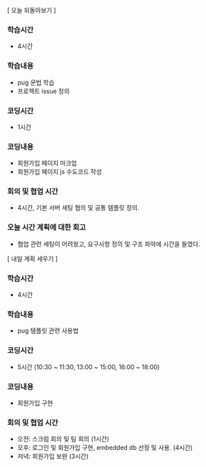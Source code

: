 [ 오늘 되돌아보기 ]

### 학습시간
- 4시간

### 학습내용
- pug 문법 학습
- 프로젝트 issue 정의

### 코딩시간
- 1시간

### 코딩내용 
- 회원가입 페이지 마크업 
- 회원가입 페이지 js 수도코드 작성

### 회의 및 협업 시간
- 4시간, 기본 서버 세팅 협의 및 공통 템플릿 정의.

### 오늘 시간 계획에 대한 회고
- 협업 관련 세팅이 어려웠고, 요구사항 정의 및 구조 파악에 시간을 들였다.


[ 내일 계획 세우기 ]
### 학습시간
- 4시간

### 학습내용
- pug 템플릿 관련 사용법

### 코딩시간
- 5시간 (10:30 ~ 11:30, 13:00 ~ 15:00, 16:00 ~ 18:00)

### 코딩내용
- 회원가입 구현

### 회의 및 협업 시간
- 오전: 스크럼 회의 및 팀 회의 (1시간)
- 오후: 로그인 및 회원가입 구현, embedded db 선정 및 사용. (4시간)
- 저녁: 회원가입 보완 (3시간) 